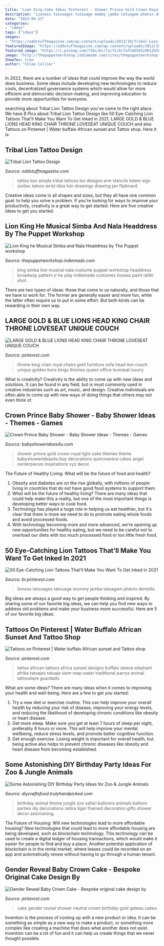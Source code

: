 ```yaml
---
title: "Lion King Cake Ideas Pinterest - Shower Prince Gold Crown Royal Light Cake Themes Theme Babyshowerideas4u Boy Decorations Quinceanera Cakes Angel Centerpieces Inspirations Xyz Decor"
description: "Lioness tatouages tatouage mommy jambe tatuagem phénix dentelle"
date: "2023-04-23"
categories:
- "ideas"
tags: ["ideas"]
images:
- "https://oddstuffmagazine.com/wp-content/uploads/2013/10/Tribal-Loin-Tattoo-Design2.jpg"
featuredImage: "https://oddstuffmagazine.com/wp-content/uploads/2013/10/Tribal-Loin-Tattoo-Design2.jpg"
featured_image: "https://i.pinimg.com/736x/bc/fa/f2/bcfaf2d650224612b58231a4ad75b588.jpg"
image: "http://thepuppetworkshop.indiemade.com/sites/thepuppetworkshop.indiemade.com/files/imagecache/im_clientsite_og_image/img_00181.jpg"
ShowToc: true
author: "Chloe Collier"
---
```



In 2022, there are a number of ideas that could improve the way the world does business. Some ideas include developing new technologies to reduce costs, decentralized governance systems which would allow for more efficient and democratic decision-making, and improving education to provide more opportunities for everyone.

	

		
searching about Tribal Lion Tattoo Design you've came to the right place. We have 8 Pics about Tribal Lion Tattoo Design like 50 Eye-Catching Lion Tattoos That’ll Make You Want To Get Inked in 2021, LARGE GOLD &amp; BLUE LIONS HEAD KING CHAIR THRONE LOVESEAT UNIQUE COUCH and also Tattoos on Pinterest | Water buffalo African sunset and Tattoo shop. Here it is:
		
    
## Tribal Lion Tattoo Design

<img loading=lazy src="https://oddstuffmagazine.com/wp-content/uploads/2013/10/Tribal-Loin-Tattoo-Design2.jpg" onerror="this.onerror=null;this.src='https://tse4.mm.bing.net/th?id=OIP.QN1EDVth7sMxnzCJRZXS2wHaNZ&amp;pid=15.1';" alt="Tribal Lion Tattoo Design">

_Source: oddstuffmagazine.com_

>tattoo lion simple tribal tattoos leo designs arm stencils totem sign zodiac tatoos wrist idea loin drawings drawing jan flipboard. 

	

Creative ideas come in all shapes and sizes, but they all have one common goal: to help you solve a problem. If you're looking for ways to improve your productivity, creativity is a great way to get started. Here are five creative ideas to get you started.

    
## Lion King He Musical Simba And Nala Headdress By The Puppet Workshop

<img loading=lazy src="http://thepuppetworkshop.indiemade.com/sites/thepuppetworkshop.indiemade.com/files/imagecache/im_clientsite_og_image/img_00181.jpg" onerror="this.onerror=null;this.src='https://tse4.mm.bing.net/th?id=OIP.RXEn6iiPL10UWAeVqQyVXQHaNM&amp;pid=15.1';" alt="Lion King he Musical Simba and Nala Headdress by The Puppet workshop">

_Source: thepuppetworkshop.indiemade.com_

>king simba lion musical nala costume puppet workshop headdress broadway pattern jr he play indiemade costumes lioness paint rafiki shot. 

	

There are two types of ideas: those that come to us naturally, and those that we have to work for. The former are generally easier and more fun, while the latter often require us to put in some effort. But both kinds can be rewarding in their own way.

    
## LARGE GOLD &amp; BLUE LIONS HEAD KING CHAIR THRONE LOVESEAT UNIQUE COUCH

<img loading=lazy src="https://s-media-cache-ak0.pinimg.com/736x/01/f9/fb/01f9fba2f35dcd531c5be62bfba09e45--king-chair-throne-room.jpg" onerror="this.onerror=null;this.src='https://tse2.mm.bing.net/th?id=OIP.TfD7QNUsw6bKCzzWTVEQhAHaJ3&amp;pid=15.1';" alt="LARGE GOLD &amp; BLUE LIONS HEAD KING CHAIR THRONE LOVESEAT UNIQUE COUCH">

_Source: pinterest.com_

>throne king chair royal chairs gold furniture sofa head lion couch unique golden lions kings thrones queen office loveseat luxury. 

	

What is creativity?
Creativity is the ability to come up with new ideas and solutions. It can be found in any field, but is most commonly used in creative industries such as art, music, and design. Creative individuals are often able to come up with new ways of doing things that others may not even think of.

    
## Crown Prince Baby Shower - Baby Shower Ideas - Themes - Games

<img loading=lazy src="http://www.babyshowerideas4u.com/wp-content/uploads/2018/03/light-blue-gold-royal-prince-baby-shower-gold-crown-cake.jpg" onerror="this.onerror=null;this.src='https://tse4.mm.bing.net/th?id=OIP.gbSyF3sQQ9hXeZlW07yHDgHaJ4&amp;pid=15.1';" alt="Crown Prince Baby Shower - Baby Shower Ideas - Themes - Games">

_Source: babyshowerideas4u.com_

>shower prince gold crown royal light cake themes theme babyshowerideas4u boy decorations quinceanera cakes angel centerpieces inspirations xyz decor. 

	

The Future of Healthy Living: What will be the future of food and health?
1. Obesity and diabetes are on the rise globally, with millions of people living in countries that do not have good food systems to support them. 
2. What will be the future of healthy living? There are many ideas that could help make this a reality, but one of the most important things is developing better ways to cook food. 
3. Technology has played a huge role in helping us eat healthier, but it's clear that there is more we need to do to promote eating whole foods and avoid processed foods. 
4. With technology becoming more and more advanced, we're opening up new opportunities for healthy eating, but we need to be careful not to overload our diets with too much processed food or too little fresh food.

    
## 50 Eye-Catching Lion Tattoos That’ll Make You Want To Get Inked In 2021

<img loading=lazy src="https://i.pinimg.com/736x/f1/94/fd/f194fd25918015501660bf49bd2785a3.jpg" onerror="this.onerror=null;this.src='https://tse3.mm.bing.net/th?id=OIP.SDhjdHRgFRIEb_SiXGl6TAHaM8&amp;pid=15.1';" alt="50 Eye-Catching Lion Tattoos That’ll Make You Want To Get Inked in 2021">

_Source: br.pinterest.com_

>lioness tatouages tatouage mommy jambe tatuagem phénix dentelle. 

	

Big ideas are always a good way to get people thinking and inspired. By sharing some of our favorite big ideas, we can help you find new ways to address old problems and make your business more successful. Here are 5 of our favorite big ideas: 

    
## Tattoos On Pinterest | Water Buffalo African Sunset And Tattoo Shop

<img loading=lazy src="https://i.pinimg.com/736x/cd/27/ff/cd27ff9818b30c0239be5383a299c7e5--african-sunset-africa-tattoos.jpg" onerror="this.onerror=null;this.src='https://tse4.mm.bing.net/th?id=OIP._x0I7EG7xhzWaHq52G9QCgHaKY&amp;pid=15.1';" alt="Tattoos on Pinterest | Water buffalo African sunset and Tattoo shop">

_Source: pinterest.com_

>tattoo african tattoos africa sunset designs buffalo sleeve elephant afrika tatuajes tatuaje siem reap water traditional parryz animal tattoodaze guardado. 

	

What are some ideas?
There are many ideas when it comes to improving your health and well-being. Here are a few to get you started: 
1. Try a new diet or exercise routine. This can help improve your overall health by reducing your risk of disease, improving your energy levels, and reducing the likelihood of developing chronic conditions like obesity or heart disease. 
2. Get more sleep. Make sure you get at least 7 hours of sleep per night, preferably 8 hours or more. This will help improve your mental wellbeing, reduce stress levels, and promote better cognitive function. 
3. Get enough exercise. Losing weight is important for overall health, but being active also helps to prevent chronic diseases like obesity and heart disease from becoming established.

    
## Some Astonishing DIY Birthday Party Ideas For Zoo &amp; Jungle Animals

<img loading=lazy src="http://diycraftsfood.trulyhandpicked.com/wp-content/uploads/2016/06/Animal-birthday-party_as.jpg" onerror="this.onerror=null;this.src='https://tse3.mm.bing.net/th?id=OIP.83o7nacrJk7rH5246fQUTgHaJ3&amp;pid=15.1';" alt="Some Astonishing DIY Birthday Party Ideas for Zoo &amp; Jungle Animals">

_Source: diycraftsfood.trulyhandpicked.com_

>birthday animal theme jungle zoo safari balloons animals balloon parties diy decorations zebra tiger themed decoration gifts shower decor astonishing. 

	

The Future of Housing: Will new technologies lead to more affordable housing?
New technologies that could lead to more affordable housing are being developed, such as blockchain technology. This technology can be used to create a digital ledger of housing transactions, which would make it easier for people to find and buy a place. Another potential application of blockchain is in the rental market, where leases could be recorded on an app and automatically renew without having to go through a human tenant.

    
## Gender Reveal Baby Crown Cake - Bespoke Original Cake Design By

<img loading=lazy src="https://i.pinimg.com/736x/bc/fa/f2/bcfaf2d650224612b58231a4ad75b588.jpg" onerror="this.onerror=null;this.src='https://tse2.mm.bing.net/th?id=OIP.pYUP-3OuLUL6dsgYCugrvwHaKx&amp;pid=15.1';" alt="Gender Reveal Baby Crown Cake - Bespoke original cake design by">

_Source: pinterest.com_

>cake gender reveal shower neutral crown birthday gold gateau cakes. 

	

Invention is the process of coming up with a new product or idea. It can be something as simple as a new way to make a product, or something more complex like creating a machine that does what another does not exist. Invention can be a lot of fun and it can help us create things that we never thought possible.

